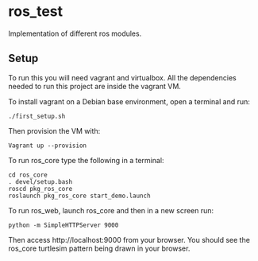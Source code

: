 # ros_test
Implementation of different ros modules.

## Setup
To run this you will need vagrant and virtualbox. All the dependencies needed to run this project are inside the vagrant VM.

To install vagrant on a Debian base environment, open a terminal and run:
```
./first_setup.sh
```

Then provision the VM with:
```
Vagrant up --provision
```

To run ros_core type the following in a terminal:
```
cd ros_core
. devel/setup.bash
roscd pkg_ros_core
roslaunch pkg_ros_core start_demo.launch
```

To run ros_web, launch ros_core and then in a new screen run:
```
python -m SimpleHTTPServer 9000
```
Then access http://localhost:9000 from your browser. You should see the ros_core turtlesim pattern being drawn in your browser.

